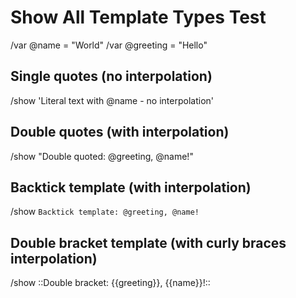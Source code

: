 # Show All Template Types Test

/var @name = "World"
/var @greeting = "Hello"

## Single quotes (no interpolation)
/show 'Literal text with @name - no interpolation'

## Double quotes (with interpolation)
/show "Double quoted: @greeting, @name!"

## Backtick template (with interpolation)
/show `Backtick template: @greeting, @name!`

## Double bracket template (with curly braces interpolation)
/show ::Double bracket: {{greeting}}, {{name}}!::